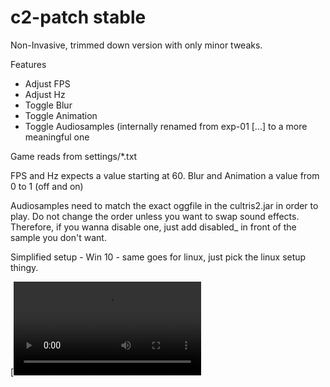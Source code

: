 # c2-patch stable

Non-Invasive, trimmed down version with only minor tweaks. 

Features
- Adjust FPS
- Adjust Hz
- Toggle Blur
- Toggle Animation
- Toggle Audiosamples (internally renamed from exp-01 [...] to a more meaningful one

Game reads from settings/*.txt

FPS and Hz expects a value starting at 60.
Blur and Animation a value from 0 to 1 (off and on)

Audiosamples need to match the exact oggfile in the cultris2.jar in order to play. Do not change the order unless you want to swap sound effects.
Therefore, if you wanna disable one, just add disabled_ in front of the sample you don't want.

Simplified setup - Win 10 - same goes for linux, just pick the linux setup thingy.

[![How to Video](https://github.com/zDEFz/c2-patch/blob/stable/how-to-video/c2-setup-win10.mp4 "How to Setup")
